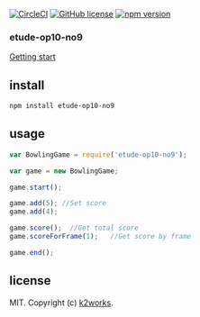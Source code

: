 
[![CircleCI](https://circleci.com/gh/k2works/etude_op10_no9.svg?style=svg)](https://circleci.com/gh/k2works/etude_op10_no9)
[![GitHub license](https://img.shields.io/badge/license-MIT-blue.svg)](https://raw.githubusercontent.com/k2works/etude_op10_no6/master/LICENSE.txt)
[![npm version](https://badge.fury.io/js/etude-op10-no9.svg)](https://badge.fury.io/js/etude-op10-no9)


### etude-op10-no9

[Getting start](./docs/README.md)


## install

```bash
npm install etude-op10-no9
```

## usage

```js
var BowlingGame = require('etude-op10-no9');

var game = new BowlingGame;

game.start();

game.add(5); //Set score 
game.add(4);

game.score();  //Get total score
game.scoreForFrame(1);   //Get score by frame

game.end();
```

## license

MIT. Copyright (c) [k2works](http://feross.org).